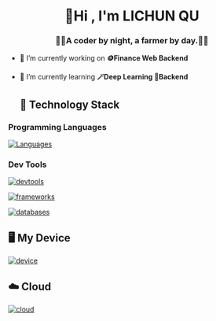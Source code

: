 <h1 align="center">👋Hi , I'm LICHUN QU
<h3 align="center">🧑‍💻A coder by night, a farmer by day.🧑‍🌾</h3>

- 🔭 I’m currently working on **🪙Finance Web Backend**
- 🌱 I’m currently learning **🪄Deep Learning 🔩Backend**

  ## 📕 Technology Stack

### Programming Languages

[![Languages](https://skillicons.dev/icons?i=python,c,ts,cs,go,swift)](https://skillicons.dev)


### Dev Tools
[![devtools](https://skillicons.dev/icons?i=powershell,vim,vscode)](https://skillicons.dev)

[![frameworks](https://skillicons.dev/icons?i=dotnet,django,graphql,react,vue)](https://skillicons.dev)

[![databases](https://skillicons.dev/icons?i=sqlite,postgres)](https://skillicons.dev)

## 🖥 My Device

[![device](https://skillicons.dev/icons?i=windows,apple,raspberrypi,linux,arch,debian)](https://skillicons.dev)

## ☁️ Cloud

[![cloud](https://skillicons.dev/icons?i=cloudflare,aws,azure,googlecloud)](https://skillicons.dev)

<!---
qulc/qulc is a ✨ special ✨ repository because its `README.md` (this file) appears on your GitHub profile.
You can click the Preview link to take a look at your changes.
--->
